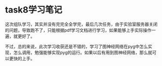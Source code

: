 # task8学习笔记

这次组队学习，其实并没有完完全全学完，最后几次任务，由于实验室服务器关闭的问题，导致跑不了，只能根据pdf学习文档进行学习，如果能够上手实际操作一遍，就更好了。

不过，总的来说，此次学习收获还是不错的，学习了图神经网络在pyg中怎么实现，怎么调用，勉强能够实现pyg的运行。如果以后有用到图神经网络，那么就可以更快的上手。